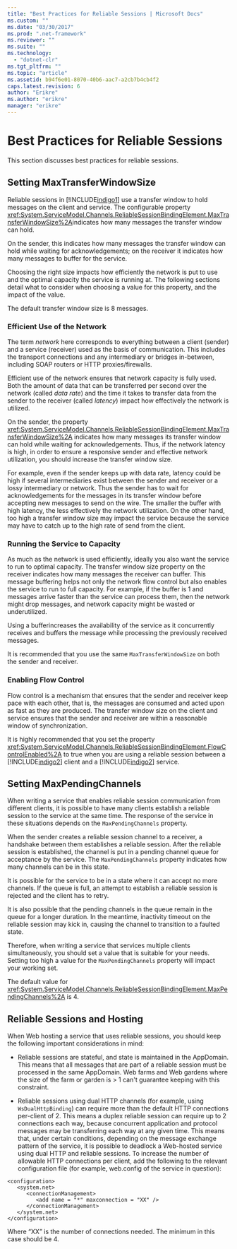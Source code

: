 ```yaml
---
title: "Best Practices for Reliable Sessions | Microsoft Docs"
ms.custom: ""
ms.date: "03/30/2017"
ms.prod: ".net-framework"
ms.reviewer: ""
ms.suite: ""
ms.technology: 
  - "dotnet-clr"
ms.tgt_pltfrm: ""
ms.topic: "article"
ms.assetid: b94f6e01-8070-40b6-aac7-a2cb7b4cb4f2
caps.latest.revision: 6
author: "Erikre"
ms.author: "erikre"
manager: "erikre"
---
```

# Best Practices for Reliable Sessions
This section discusses best practices for reliable sessions.  
  
## Setting MaxTransferWindowSize  
 Reliable sessions in [!INCLUDE[indigo1](../../../../includes/indigo1-md.md)] use a transfer window to hold messages on the client and service. The configurable property <xref:System.ServiceModel.Channels.ReliableSessionBindingElement.MaxTransferWindowSize%2A>indicates how many messages the transfer window can hold.  
  
 On the sender, this indicates how many messages the transfer window can hold while waiting for acknowledgements; on the receiver it indicates how many messages to buffer for the service.  
  
 Choosing the right size impacts how efficiently the network is put to use and the optimal capacity the service is running at. The following sections detail what to consider when choosing a value for this property, and the impact of the value.  
  
 The default transfer window size is 8 messages.  
  
### Efficient Use of the Network  
 The term *network* here corresponds to everything between a client (sender) and a service (receiver) used as the basis of communication. This includes the transport connections and any intermediary or bridges in-between, including SOAP routers or HTTP proxies/firewalls.  
  
 Efficient use of the network ensures that network capacity is fully used. Both the amount of data that can be transferred per second over the network (called *data rate*) and the time it takes to transfer data from the sender to the receiver (called *latency*) impact how effectively the network is utilized.  
  
 On the sender, the property <xref:System.ServiceModel.Channels.ReliableSessionBindingElement.MaxTransferWindowSize%2A> indicates how many messages its transfer window can hold while waiting for acknowledgements. Thus, if the network latency is high, in order to ensure a responsive sender and effective network utilization, you should increase the transfer window size.  
  
 For example, even if the sender keeps up with data rate, latency could be high if several intermediaries exist between the sender and receiver or a lossy intermediary or network. Thus the sender has to wait for acknowledgements for the messages in its transfer window before accepting new messages to send on the wire. The smaller the buffer with high latency, the less effectively the network utilization. On the other hand, too high a transfer window size may impact the service because the service may have to catch up to the high rate of send from the client.  
  
### Running the Service to Capacity  
 As much as the network is used efficiently, ideally you also want the service to run to optimal capacity. The transfer window size property on the receiver indicates how many messages the receiver can buffer. This message buffering helps not only the network flow control but also enables the service to run to full capacity. For example, if the buffer is 1 and messages arrive faster than the service can process them, then the network might drop messages, and network capacity might be wasted or underutilized.  
  
 Using a bufferincreases the availability of the service as it concurrently receives and buffers the message while processing the previously received messages.  
  
 It is recommended that you use the same `MaxTransferWindowSize` on both the sender and receiver.  
  
### Enabling Flow Control  
 Flow control is a mechanism that ensures that the sender and receiver keep pace with each other, that is,  the messages are consumed and acted upon as fast as they are produced. The transfer window size on the client and service ensures that the sender and receiver are within a reasonable window of synchronization.  
  
 It is highly recommended that you set the property <xref:System.ServiceModel.Channels.ReliableSessionBindingElement.FlowControlEnabled%2A> to true when you are using a reliable session between a [!INCLUDE[indigo2](../../../../includes/indigo2-md.md)] client and a [!INCLUDE[indigo2](../../../../includes/indigo2-md.md)] service.  
  
## Setting MaxPendingChannels  
 When writing a service that enables reliable session communication from different clients, it is possible to have many clients establish a reliable session to the service at the same time. The response of the service in these situations depends on the `MaxPendingChannels` property.  
  
 When the sender creates a reliable session channel to a receiver, a handshake between them establishes a reliable session. After the reliable session is established, the channel is put in a pending channel queue for acceptance by the service. The `MaxPendingChannels` property indicates how many channels can be in this state.  
  
 It is possible for the service to be in a state where it can accept no more channels. If the queue is full, an attempt to establish a reliable session is rejected and the client has to retry.  
  
 It is also possible that the pending channels in the queue remain in the queue for a longer duration. In the meantime, inactivity timeout on the reliable session may kick in, causing the channel to transition to a faulted state.  
  
 Therefore, when writing a service that services multiple clients simultaneously, you should set a value that is suitable for your needs. Setting too high a value for the `MaxPendingChannels` property will impact your working set.  
  
 The default value for <xref:System.ServiceModel.Channels.ReliableSessionBindingElement.MaxPendingChannels%2A> is 4.  
  
## Reliable Sessions and Hosting  
 When Web hosting a service that uses reliable sessions, you should keep the following important considerations in mind:  
  
-   Reliable sessions are stateful, and state is maintained in the AppDomain. This means that all messages that are part of a reliable session must be processed in the same AppDomain. Web farms and Web gardens where the size of the farm or garden is > 1 can't guarantee keeping with this constraint.  
  
-   Reliable sessions using dual HTTP channels (for example, using `WsDualHttpBinding`) can require more than the default HTTP connections per-client of 2. This means a duplex reliable session can require up to 2 connections each way, because concurrent application and protocol messages may be transferring each way at any given time. This means that, under certain conditions, depending on the message exchange pattern of the service, it is possible to deadlock a Web-hosted service using dual HTTP and reliable sessions. To increase the number of allowable HTTP connections per client, add the following to the relevant configuration file (for example, web.config of the service in question):  
  
```  
<configuration>  
   <system.net>  
      <connectionManagement>  
         <add name = "*" maxconnection = "XX" />  
      </connectionManagement>  
   </system.net>  
</configuration>  
```  
  
 Where “XX” is the number of connections needed. The minimum in this case should be 4.